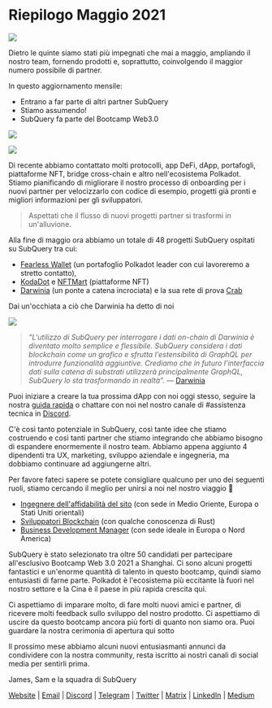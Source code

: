 # Riepilogo Maggio 2021

![](https://miro.medium.com/max/1400/1*5E_eIJBTvHI7W24ib_Syvw.png)

Dietro le quinte siamo stati più impegnati che mai a maggio, ampliando il nostro team, fornendo prodotti e, soprattutto, coinvolgendo il maggior numero possibile di partner.

In questo aggiornamento mensile:

-   Entrano a far parte di altri partner SubQuery
-   Stiamo assumendo!
-   SubQuery fa parte del Bootcamp Web3.0

![](https://miro.medium.com/freeze/max/60/1*bFOaBnLZUfhRxiQa7fjbwA.gif?q=20)

![](https://miro.medium.com/max/640/1*bFOaBnLZUfhRxiQa7fjbwA.gif)

Di recente abbiamo contattato molti protocolli, app DeFi, dApp, portafogli, piattaforme NFT, bridge cross-chain e altro nell'ecosistema Polkadot. Stiamo pianificando di migliorare il nostro processo di onboarding per i nuovi partner per velocizzarlo con codice di esempio, progetti già pronti e migliori informazioni per gli sviluppatori.

> Aspettati che il flusso di nuovi progetti partner si trasformi in un'alluvione.

Alla fine di maggio ora abbiamo un totale di 48 progetti SubQuery ospitati su SubQuery tra cui:

-   [Fearless Wallet](https://fearlesswallet.io/) (un portafoglio Polkadot leader con cui lavoreremo a stretto contatto),
-   [KodaDot](https://kodadot.xyz/) e [NFTMart](https://www.nftmart.io/) (piattaforme NFT)
-   [Darwinia](https://explorer.subquery.network/subquery/darwinia-network/darwinia) (un ponte a catena incrociata) e la sua rete di prova [Crab](https://explorer.subquery.network/subquery/wuminzhe/crab)

Dai un'occhiata a ciò che Darwinia ha detto di noi

![](https://miro.medium.com/max/1400/0*Bc8P3mcH6rz-KtT0)

> _"L'utilizzo di SubQuery per interrogare i dati on-chain di Darwinia è diventato molto semplice e flessibile. SubQuery considera i dati blockchain come un grafico e sfrutta l'estensibilità di GraphQL per introdurre funzionalità aggiuntive. Crediamo che in futuro l'interfaccia dati sulla catena di substrati utilizzerà principalmente GraphQL, SubQuery lo sta trasformando in realtà”._ — [Darwinia](https://subquery.medium.com/darwinias-network-data-is-now-available-for-free-in-subquery-b4f51c73fb15)

Puoi iniziare a creare la tua prossima dApp con noi oggi stesso, seguire la nostra [guida rapida](https://doc.subquery.network/quickstart.html) o chattare con noi nel nostro canale di #assistenza tecnica in [Discord](https://discord.com/invite/78zg8aBSMG).

C'è così tanto potenziale in SubQuery, così tante idee che stiamo costruendo e così tanti partner che stiamo integrando che abbiamo bisogno di espandere enormemente il nostro team. Abbiamo appena aggiunto 4 dipendenti tra UX, marketing, sviluppo aziendale e ingegneria, ma dobbiamo continuare ad aggiungerne altri.

Per favore fateci sapere se potete consigliare qualcuno per uno dei seguenti ruoli, stiamo cercando il meglio per unirsi a noi nel nostro viaggio 🚀

-   [Ingegnere dell'affidabilità del sito](https://dash.recooty.com/openings/details/e44cf9762b402f5d8b5bc36f60304a15) (con sede in Medio Oriente, Europa o Stati Uniti orientali)
-   [Sviluppatori Blockchain](https://dash.recooty.com/openings/details/9578a63fbe545bd82cc5bbe749636af1) (con qualche conoscenza di Rust)
-   [Business Development Manager](https://rcty.co/3coJPrV) (con sede ideale in Europa o Nord America)

SubQuery è stato selezionato tra oltre 50 candidati per partecipare all'esclusivo Bootcamp Web 3.0 2021 a Shanghai. Ci sono alcuni progetti fantastici e un'enorme quantità di talento in questo bootcamp, quindi siamo entusiasti di farne parte. Polkadot è l'ecosistema più eccitante là fuori nel nostro settore e la Cina è il paese in più rapida crescita qui.

Ci aspettiamo di imparare molto, di fare molti nuovi amici e partner, di ricevere molti feedback sullo sviluppo del nostro prodotto. Ci aspettiamo di uscire da questo bootcamp ancora più forti di quanto non siamo ora. Puoi guardare la nostra cerimonia di apertura qui sotto

Il prossimo mese abbiamo alcuni nuovi entusiasmanti annunci da condividere con la nostra community, resta iscritto ai nostri canali di social media per sentirli prima.

James, Sam e la squadra di SubQuery

[Website](https://subquery.network/) | [Email](mailto:hello@subquery.network) | [Discord](https://discord.com/invite/78zg8aBSMG) | [Telegram](https://t.me/subquerynetwork) | [Twitter](https://twitter.com/subquerynetwork) | [Matrix](https://matrix.to/#/#subquery:matrix.org) | [LinkedIn](https://www.linkedin.com/company/subquery) | [Medium](https://subquery.medium.com/)